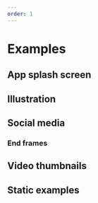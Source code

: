 ```yaml
---
order: 1
---
```


# Examples

## App splash screen

## Illustration

## Social media

### End frames

## Video thumbnails

## Static examples
